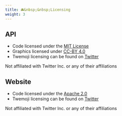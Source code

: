 ```yaml
---
title: 🚘&nbsp;&nbsp;Licensing
weight: 3
---
```


## API

- Code licensed under the [MIT License](https://github.com/custom-twemoji/custom-twemoji-api/blob/main/LICENSE)
- Graphics licensed under [CC-BY 4.0](https://creativecommons.org/licenses/by/4.0/)
- Twemoji licensing can be found on [Twitter](https://twemoji.twitter.com)

Not affiliated with Twitter Inc. or any of their affiliations

## Website

- Code licensed under the [Apache 2.0](https://github.com/custom-twemoji/custom-twemoji-api-website/blob/main/LICENSE)
- Twemoji licensing can be found on [Twitter](https://twemoji.twitter.com)

Not affiliated with Twitter Inc. or any of their affiliations
